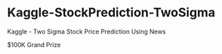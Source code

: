 # Kaggle-StockPrediction-TwoSigma
Kaggle - Two Sigma Stock Price Prediction Using News

$100K Grand Prize
